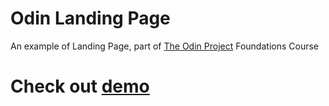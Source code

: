 # Odin Landing Page

An example of Landing Page,
part of [The Odin Project](https://www.theodinproject.com/) Foundations Course

# Check out [demo](https://palsterzilla.github.io/odin-landing-page/)